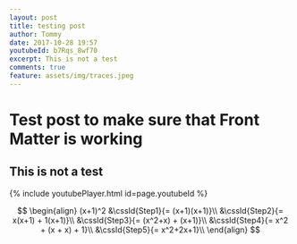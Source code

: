 ```yaml
---
layout: post
title: testing post
author: Tommy
date: 2017-10-28 19:57
youtubeId: b7Rqs_8wf70
excerpt: This is not a test
comments: true
feature: assets/img/traces.jpeg
---
```

# Test post to make sure that Front Matter is working

## This is not a test

{% include youtubePlayer.html id=page.youtubeId %}

$$
\begin{align}
  (x+1)^2
    &\cssId{Step1}{= (x+1)(x+1)}\\
    &\cssId{Step2}{= x(x+1) + 1(x+1)}\\
    &\cssId{Step3}{= (x^2+x) + (x+1)}\\
    &\cssId{Step4}{= x^2 + (x + x) + 1}\\
    &\cssId{Step5}{= x^2+2x+1}\\
\end{align}
$$